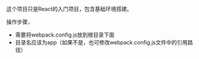 这个项目只是React的入门项目，包含基础环境搭建。

操作步骤，
* 需要将webpack.config.js放到根目录下面
* 目录名应该为app（如果不是，也可修改webpack.config.js文件中的引用路径）
